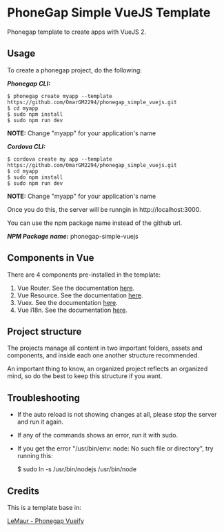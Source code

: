 # PhoneGap Simple VueJS Template

Phonegap template to create apps with VueJS 2.

## Usage

To create a phonegap project, do the following:

***Phonegap CLI:***

	$ phonegap create myapp --template https://github.com/OmarGM2294/phonegap_simple_vuejs.git
	$ cd myapp
	$ sudo npm install
	$ sudo npm run dev
	
**NOTE:** Change "myapp" for your application's name
	
***Cordova CLI:***

	$ cordova create my app --template https://github.com/OmarGM2294/phonegap_simple_vuejs.git
	$ cd myapp
	$ sudo npm install
	$ sudo npm run dev
	
**NOTE:** Change "myapp" for your application's name

Once you do this, the server will be runngin in http://localhost:3000.

You can use the npm package name instead of the github url.

***NPM Package name:*** phonegap-simple-vuejs

## Components in Vue

There are 4 components pre-installed in the template:

1. Vue Router. See the documentation [here](http://router.vuejs.org/en/).
2. Vue Resource. See the documentation [here](https://github.com/pagekit/vue-resource).
3. Vuex. See the documentation [here](https://vuex.vuejs.org/en/).
4. Vue i18n. See the documentation [here](http://kazupon.github.io/vue-i18n/).

## Project structure

The projects manage all content in two important folders, assets and components, and inside each one another structure recommended.

An important thing to know, an organized project reflects an organized mind, so do the best to keep this structure if you want.
 
## Troubleshooting

* If the auto reload is not showing changes at all, please stop the server and run it again.

* If any of the commands shows an error, run it with sudo.

* If you get the error	"/usr/bin/env: node: No such file or directory", try running this:

	$ sudo ln -s /usr/bin/nodejs /usr/bin/node
	
## Credits

This is a template base in:

[LeMaur - Phonegap Vueify](https://github.com/leMaur/phonegap-vueify) 


	

